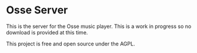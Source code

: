 # Osse Server

This is the server for the Osse music player. This is a work in progress so no download is provided at this time.

This project is free and open source under the AGPL.
